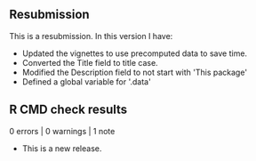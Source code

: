 ## Resubmission

This is a resubmission. In this version I have:

* Updated the vignettes to use precomputed data to save time.
* Converted the Title field to title case.
* Modified the Description field to not start with 'This package'
* Defined a global variable for '.data'

## R CMD check results

0 errors | 0 warnings | 1 note

* This is a new release.
